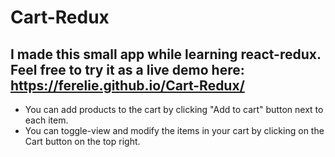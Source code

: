 # Cart-Redux

## I made this small app while learning react-redux. Feel free to try it as a live demo here: https://ferelie.github.io/Cart-Redux/

* You can add products to the cart by clicking "Add to cart" button next to each item.
* You can toggle-view and modify the items in your cart by clicking on the Cart button on the top right.